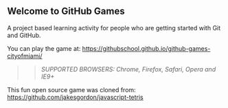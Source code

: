 ## Welcome to GitHub Games

A project based learning activity for people who are getting started with Git and GitHub.

You can play the game at: https://githubschool.github.io/github-games-cityofmiami/

>> _*SUPPORTED BROWSERS*: Chrome, Firefox, Safari, Opera and IE9+_

This fun open source game was cloned from: https://github.com/jakesgordon/javascript-tetris
